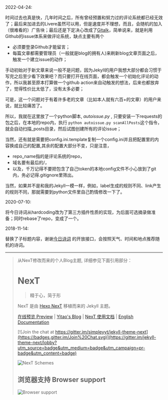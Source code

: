
2022-04-24: 

时间过去也真是快，几年时间之后，所有曾经预置和努力过的评论系统都已经无效了；最后来加进去的Livere虽然可以用，但是速度并不理想，而且，会随机的加入（很难看的）广告块；最后还是下定决心改成了[Gitalk](https://github.com/gitalk/gitalk)，简单说来，就是利用Github的issue体系来做评论系统，缺点主要有两个

- 必须要登录Github才能留言；
- 每篇文章都需要管理员（一般就是blog的拥有人)来刷新blog文章页面之后，触发一个建立issue的动作；
    
手动初始对于新文章来说一般不是问题，因为Jekyll的用户我想大部分都会习惯于写完之后至少看下效果吧？而只要打开在线页面，都会触发一个初始化评论的动作，所以我甚至原本打算做一个github action来自动触发的想法，后来也都放弃了，觉得性价比太低了，没有太多必要；

可是，这一个问题对于有着许多老的文章（比如本人就有六百+的文章）的用户来说，就比较痛苦了。 

所以，我就在这里放了一个python脚本, *autoissue.py* , 只要安装一下requests的包之后，在本地的repo内，执行 `python autoissue.py scanAllPosts`这个指令，就会自动扫描_posts目录，然后试图创建所有的评论issue；

当然，还有就是需要把config.ini.template复制一个config.ini并且把配置里的内容换成自己的配置,其余的配置大部分不变，只是注意，

- repo_name指的是评论系统的repo，
- 域名要有最后的/，
- 以及，千万记得不要把包含了自己token的本地config文件不小心放到了git内，务必记得.gitignore里筛出。

当然，如果并不是和我的Jekyll一模一样，例如，label生成的规则不同、link产生的规则不同，那就需要到python文件里自己酌情修改一下了。



2020-07-10: 

将今日诗词从hardcoding改为了第三方插件性质的实现，为后面可选摘录做准备；同时rebase了repo，变成了一个。

2018-11-14: 

替换了子标题内容，谢谢[今日诗词](https://www.jinrishici.com/#) 的开放接口，会按照天气、时间和地点推荐随机的诗词。

---- 

> 从NexT修改而来的个人Blog主题, 详细参见下面引用部分：
> 
># NexT
>   
>   > 精于心，简于形
>   
>   NexT 是由 [Hexo NexT](https://github.com/iissnan/hexo-theme-next) 移植而来的 Jekyll 主题。<!--commit: f951075d9b739d26b42472431995fa68d08796aa-->
>   
>   <a href="http://simpleyyt.github.io/jekyll-theme-next/" target="_blank">在线预览 Preview</a> | <a href="http://simpleyyt.com" target="_blank">Yitao's Blog</a> | <a href="http://theme-next.simpleyyt.com" target="_blank">NexT 使用文档</a> |  [English Documentation](README.en.md)
>   
>   [![Join the chat at https://gitter.im/simpleyyt/jekyll-theme-next](https://badges.gitter.im/Join%20Chat.svg)](https://gitter.im/jekyll-theme-next/lobby?utm_source=badge&utm_medium=badge&utm_campaign=pr-badge&utm_content=badge)
>   
>   ![NexT Schemes](http://iissnan.com/nexus/next/next-schemes.jpg)
>   
>   
>   ## 浏览器支持 Browser support
>   
>   ![Browser support](http://iissnan.com/nexus/next/browser-support.png)
